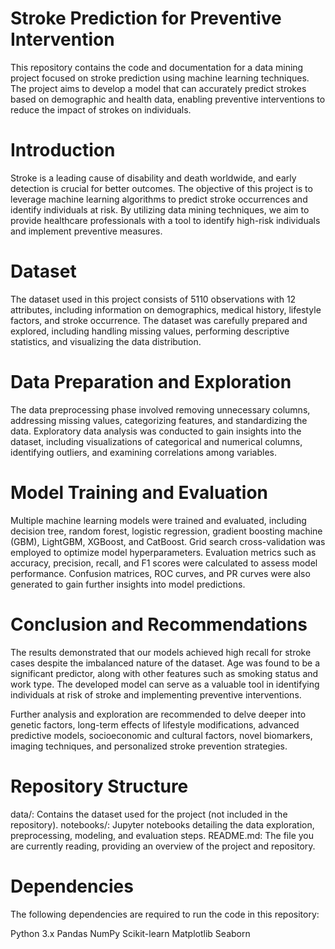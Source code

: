 # Stroke Prediction for Preventive Intervention
This repository contains the code and documentation for a data mining project focused on stroke prediction using machine learning techniques. The project aims to develop a model that can accurately predict strokes based on demographic and health data, enabling preventive interventions to reduce the impact of strokes on individuals.

# Introduction
Stroke is a leading cause of disability and death worldwide, and early detection is crucial for better outcomes. The objective of this project is to leverage machine learning algorithms to predict stroke occurrences and identify individuals at risk. By utilizing data mining techniques, we aim to provide healthcare professionals with a tool to identify high-risk individuals and implement preventive measures.

# Dataset
The dataset used in this project consists of 5110 observations with 12 attributes, including information on demographics, medical history, lifestyle factors, and stroke occurrence. The dataset was carefully prepared and explored, including handling missing values, performing descriptive statistics, and visualizing the data distribution.

# Data Preparation and Exploration
The data preprocessing phase involved removing unnecessary columns, addressing missing values, categorizing features, and standardizing the data. Exploratory data analysis was conducted to gain insights into the dataset, including visualizations of categorical and numerical columns, identifying outliers, and examining correlations among variables.

# Model Training and Evaluation
Multiple machine learning models were trained and evaluated, including decision tree, random forest, logistic regression, gradient boosting machine (GBM), LightGBM, XGBoost, and CatBoost. Grid search cross-validation was employed to optimize model hyperparameters. Evaluation metrics such as accuracy, precision, recall, and F1 scores were calculated to assess model performance. Confusion matrices, ROC curves, and PR curves were also generated to gain further insights into model predictions.

# Conclusion and Recommendations
The results demonstrated that our models achieved high recall for stroke cases despite the imbalanced nature of the dataset. Age was found to be a significant predictor, along with other features such as smoking status and work type. The developed model can serve as a valuable tool in identifying individuals at risk of stroke and implementing preventive interventions.

Further analysis and exploration are recommended to delve deeper into genetic factors, long-term effects of lifestyle modifications, advanced predictive models, socioeconomic and cultural factors, novel biomarkers, imaging techniques, and personalized stroke prevention strategies.

# Repository Structure
data/: Contains the dataset used for the project (not included in the repository).
notebooks/: Jupyter notebooks detailing the data exploration, preprocessing, modeling, and evaluation steps.
README.md: The file you are currently reading, providing an overview of the project and repository.

# Dependencies
The following dependencies are required to run the code in this repository:

Python 3.x
Pandas
NumPy
Scikit-learn
Matplotlib
Seaborn


